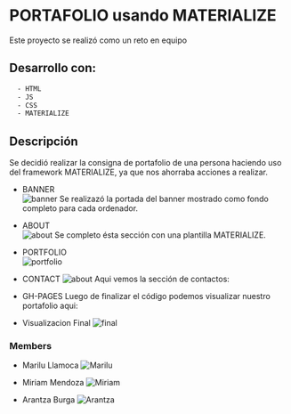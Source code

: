 # PORTAFOLIO usando MATERIALIZE
Este proyecto se realizó como un reto en equipo


## Desarrollo con:
```sh
  - HTML
  - JS
  - CSS
  - MATERIALIZE
```

## Descripción
  Se decidió realizar la consigna de portafolio de una persona haciendo uso del framework MATERIALIZE, ya que nos ahorraba     acciones a realizar.

+ BANNER  
  ![banner](assets/screenshot/banner.png)
Se realizazó la portada del banner mostrado como fondo completo para cada ordenador.

+ ABOUT  
  ![about](assets/screenshot/about.png)
Se completo ésta sección con una plantilla MATERIALIZE.

+ PORTFOLIO  
  ![portfolio](assets/screenshot/portfolio.png)
+ CONTACT
 ![about](assets/screenshot/contact.png)
Aqui vemos la sección de contactos:

+ GH-PAGES
Luego de finalizar el código podemos visualizar nuestro portafolio aqui:

+ Visualizacion Final 
  ![final](assets/screenshot/final.png)
### Members

- Marilu Llamoca
![Marilu](assets/photo-members/Marilu.png)

- Miriam Mendoza 
![Miriam](assets/photo-members/Miriam.png)

- Arantza Burga
![Arantza](assets/photo-members/Arantza.jpg)
